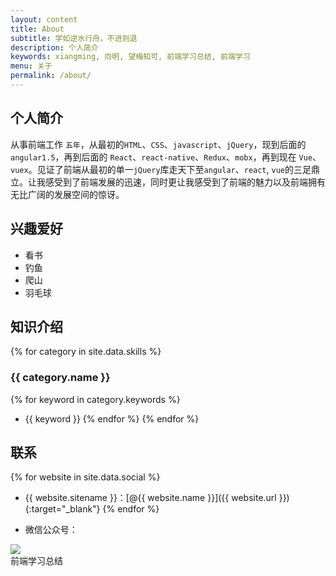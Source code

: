 ```yaml
---
layout: content
title: About
subtitle: 学如逆水行舟，不进则退
description: 个人简介
keywords: xiangming, 向明, 望梅知可, 前端学习总结, 前端学习
menu: 关于
permalink: /about/
---
```


## 个人简介

从事前端工作 `五年`，从最初的`HTML`、`CSS`、`javascript`、`jQuery`，现到后面的 `angular1.5`，再到后面的 `React`、`react-native`、`Redux`、`mobx`，再到现在 `Vue`、`vuex`。见证了前端从最初的单一`jQuery`库走天下至`angular`、`react`, `vue`的三足鼎立。让我感受到了前端发展的迅速，同时更让我感受到了前端的魅力以及前端拥有无比广阔的发展空间的惊讶。

## 兴趣爱好

- 看书
- 钓鱼
- 爬山
- 羽毛球

## 知识介绍

{% for category in site.data.skills %}
### {{ category.name }}
{% for keyword in category.keywords %}
* {{ keyword }}
{% endfor %}
{% endfor %}

## 联系

{% for website in site.data.social %}
* {{ website.sitename }}：[@{{ website.name }}]({{ website.url }}){:target="_blank"}
{% endfor %}

* 微信公众号：
<div style='display: flex;vertical-align: top;'>
  <figure style="margin: 0;">
    <img src="https://gitee.com/xiangming25/picture/raw/master/2021-2-3/1612338183273-qrcode-8cm.jpg" />
    <figcaption style="text-align: center;">前端学习总结</figcaption>
  </figure>
</div>